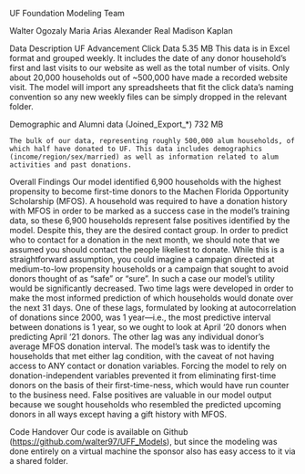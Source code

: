 UF Foundation Modeling Team

Walter Ogozaly	Maria Arias		Alexander Real	Madison Kaplan

Data Description
UF Advancement Click Data	5.35 MB
This data is in Excel format and grouped weekly. It includes the date of any donor household’s first and last visits to our website as well as the total number of visits. Only about 20,000 households out of ~500,000 have made a recorded website visit. The model will import any spreadsheets that fit the click data’s naming convention so any new weekly files can be simply dropped in the relevant folder.

Demographic and Alumni data (Joined_Export_*)	732 MB

	The bulk of our data, representing roughly 500,000 alum households, of which half have donated to UF. This data includes demographics (income/region/sex/married) as well as information related to alum activities and past donations. 

Overall Findings
	Our model identified 6,900 households with the highest propensity to become first-time donors to the Machen Florida Opportunity Scholarship (MFOS). A household was required to have a donation history with MFOS in order to be marked as a success case in the model’s training data, so these 6,900 households represent false positives identified by the model. Despite this, they are the desired contact group. 
	In order to predict who to contact for a donation in the next month, we should note that we assumed you should contact the people likeliest to donate. While this is a straightforward assumption, you could imagine a campaign directed at medium-to-low propensity households or a campaign that sought to avoid donors thought of as “safe” or “sure”. In such a case our model’s utility would be significantly decreased.
	Two time lags were developed in order to make the most informed prediction of which households would donate over the next 31 days. One of these lags, formulated by looking at autocorrelation of donations since 2000, was 1 year—i.e., the most predictive interval between donations is 1 year, so we ought to look at April ‘20 donors when predicting April ‘21 donors. The other lag was any individual donor’s average MFOS donation interval. The model’s task was to identify the households that met either lag condition, with the caveat of not having access to ANY contact or donation variables. Forcing the model to rely on donation-independent variables prevented it from eliminating first-time donors on the basis of their first-time-ness, which would have run counter to the business need. False positives are valuable in our model output because we sought households who resembled the predicted upcoming donors in all ways except having a gift history with MFOS.


Code Handover
Our code is available on Github (https://github.com/walter97/UFF_Models), but since the modeling was done entirely on a virtual machine the sponsor also has easy access to it via a shared folder.
